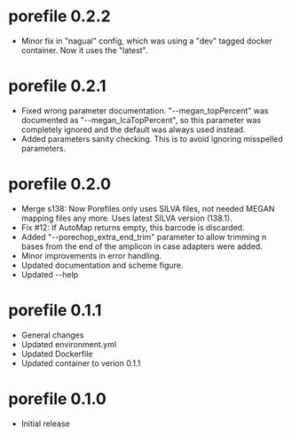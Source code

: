 # porefile 0.2.2
* Minor fix in "nagual" config, which was using a "dev" tagged docker container. Now it uses the "latest".

# porefile 0.2.1
* Fixed wrong parameter documentation. "--megan_topPercent" was documented as "--megan_lcaTopPercent", so this parameter was completely ignored and the default was always used instead. 
* Added parameters sanity checking. This is to avoid ignoring misspelled parameters.

# porefile 0.2.0
* Merge s138: Now Porefiles only uses SILVA files, not needed MEGAN mapping files any more. Uses latest SILVA version (138.1).
* Fix #12: If AutoMap returns empty, this barcode is discarded.
* Added "--porechop_extra_end_trim" parameter to allow trimming n bases from the end of the amplicon in case adapters were added. 
* Minor improvements in error handling.
* Updated documentation and scheme figure.
* Updated --help

# porefile 0.1.1
* General changes
* Updated environment.yml
* Updated Dockerfile
* Updated container to verion 0.1.1

# porefile 0.1.0
* Initial release
